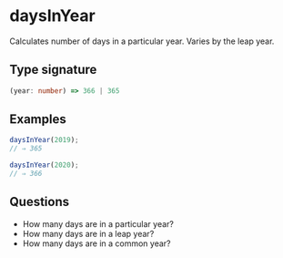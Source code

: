 # daysInYear

Calculates number of days in a particular year. Varies by the leap year.

## Type signature

<!-- prettier-ignore-start -->
```typescript
(year: number) => 366 | 365
```
<!-- prettier-ignore-end -->

## Examples

<!-- prettier-ignore-start -->
```javascript
daysInYear(2019);
// ⇒ 365
```

```javascript
daysInYear(2020);
// ⇒ 366
```
<!-- prettier-ignore-end -->

## Questions

- How many days are in a particular year?
- How many days are in a leap year?
- How many days are in a common year?
